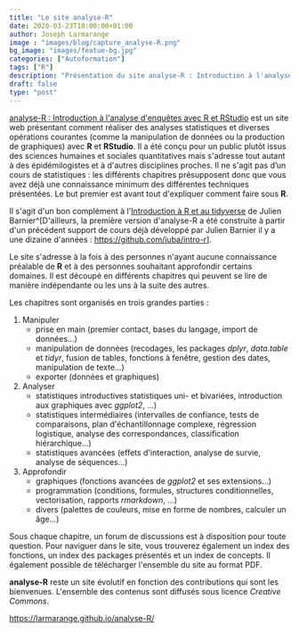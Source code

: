 ```yaml
---
title: "Le site analyse-R"
date: 2020-03-23T18:00:00+01:00
author: Joseph Larmarange
image : "images/blog/capture_analyse-R.png"
bg_image: "images/featue-bg.jpg"
categories: ["Autoformation"]
tags: ["R"]
description: "Présentation du site analyse-R : Introduction à l'analyse d'enquêtes avec R et RStudio"
draft: false
type: "post"
---
```


[analyse-R : Introduction à l'analyse d'enquêtes avec R et RStudio](https://larmarange.github.io/analyse-R/) 
est un site web présentant comment réaliser des analyses statistiques et diverses opérations courantes 
(comme la manipulation de données ou la production de graphiques) avec **R** et **RStudio**. 
Il a été conçu pour un public plutôt issus des sciences humaines et sociales quantitatives mais 
s'adresse tout autant à des épidémilogistes et à d'autres disciplines proches.
Il ne s'agit pas d’un cours de statistiques : les différents chapitres présupposent donc que vous avez déjà 
une connaissance minimum des différentes techniques présentées. Le but premier est avant tout 
d'expliquer comment faire sous **R**.


Il s'agit d'un bon complément à 
l'[Introduction à R et au tidyverse](https://juba.github.io/tidyverse/) de 
Julien Barnier^[D'ailleurs, la première version d'analyse-R a été construite 
à partir d'un précédent support de cours déjà développé par Julien Barnier 
il y a une dizaine d'années : 
<https://github.com/juba/intro-r>].

Le site s'adresse à la fois à des personnes n'ayant aucune connaissance préalable 
de **R** et à des personnes souhaitant approfondir certains domaines. Il est découpé 
en différents chapitres qui peuvent se lire de manière indépendante ou les uns à la 
suite des autres.

Les chapitres sont organisés en trois grandes parties :

1. Manipuler
    - prise en main (premier contact, bases du langage, import de données...)
    - manipulation de données (recodages, les packages *dplyr*, *data.table* et *tidyr*, fusion de tables, 
      fonctions à fenêtre, gestion des dates, manipulation de texte...)
    - exporter (données et graphiques)
2. Analyser
    - statistiques introductives statistiques uni- et bivariées, introduction aux graphiques avec *ggplot2*, ...)
    - statistiques intermédiaires (intervalles de confiance, tests de comparaisons, plan d'échantillonnage complexe, 
      régression logistique, analyse des correspondances, classification hiérarchique...)
    - statistiques avancées (effets d'interaction, analyse de survie, analyse de séquences...)
3. Approfondir
    - graphiques (fonctions avancées de *ggplot2* et ses extensions...)
    - programmation (conditions, formules, structures conditionnelles, vectorisation, rapports *rmarkdown*, ...)
    - divers (palettes de couleurs, mise en forme de nombres, calculer un âge...)

Sous chaque chapitre, un forum de discussions est à disposition pour toute question.
Pour naviguer dans le site, vous trouverez également un index des fonctions, un index des packages
présentés et un index de concepts. Il également possible de télécharger l'ensemble du site au
format PDF.

**analyse-R** reste un site évolutif en fonction des contributions qui sont les bienvenues. 
L'ensemble des contenus sont diffusés sous licence *Creative Commons*.

<https://larmarange.github.io/analyse-R/>
